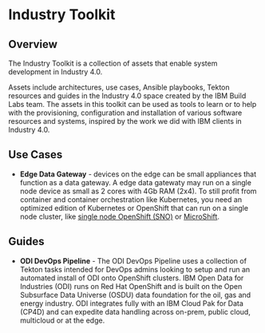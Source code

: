 # Industry Toolkit

## Overview

The Industry Toolkit is a collection of assets that enable system development in Industry 4.0.

Assets include architectures, use cases, Ansible playbooks, Tekton resources and guides in the Industry 4.0 space created by the IBM Build Labs team. The assets in this toolkit can be used as tools to learn or to help with the provisioning, configuration and installation of various software resources and systems, inspired by the work we did with IBM clients in Industry 4.0.

## Use Cases

* **Edge Data Gateway** - devices on the edge can be small appliances that function as a data gateway. A edge data gatewaty may run on a single node device as small as 2 cores with 4Gb RAM (2x4). To still profit from container and container orchestration like Kubernetes, you need an optimized edition of Kubernetes or OpenShift that can run on a single node cluster, like [single node OpenShift (SNO)](https://www.redhat.com/en/blog/meet-single-node-openshift-our-smallest-openshift-footprint-edge-architectures) or [MicroShift](https://microshift.io).

## Guides

* **ODI DevOps Pipeline** - The ODI DevOps Pipeline uses a collection of Tekton tasks intended for DevOps admins looking to setup and run an automated install of ODI onto OpenShift clusters. IBM Open Data for Industries (ODI) runs on Red Hat OpenShift and is built on the Open Subsurface Data Universe (OSDU) data foundation for the oil, gas and energy industry. ODI integrates fully with an IBM Cloud Pak for Data (CP4D) and can expedite data handling across on-prem, public cloud, multicloud or at the edge.
